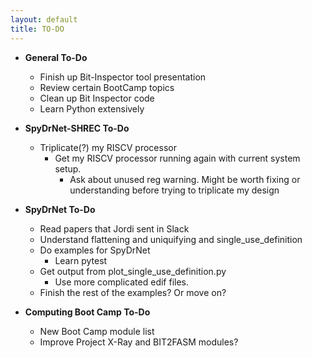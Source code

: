 ```yaml
---
layout: default
title: TO-DO
---
```


* **General To-Do**
  * Finish up Bit-Inspector tool presentation
  * Review certain BootCamp topics
  * Clean up Bit Inspector code
  * Learn Python extensively

* **SpyDrNet-SHREC To-Do**
  * Triplicate(?) my RISCV processor
    * Get my RISCV processor running again with current system setup.
      * Ask about unused reg warning. Might be worth fixing or understanding before trying to triplicate my design

* **SpyDrNet To-Do**
  * Read papers that Jordi sent in Slack
  * Understand flattening and uniquifying and single_use_definition
  * Do examples for SpyDrNet
    * Learn pytest
  * Get output from plot_single_use_definition.py
    * Use more complicated edif files. 
  * Finish the rest of the examples? Or move on?

* **Computing Boot Camp To-Do**
  * New Boot Camp module list
  * Improve Project X-Ray and BIT2FASM modules?

<!-- 
Log Template

### Week N: , 2021

* **Monday**:
  *
* **Tuesday**: 
  *
* **Wednesday**: 
  *
* **Thursday**: 
  *
* **Friday**:
 -->
